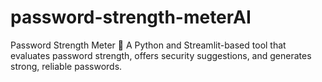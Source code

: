 # password-strength-meterAI
Password Strength Meter 🔐 A Python and Streamlit-based tool that evaluates password strength, offers security suggestions, and generates strong, reliable passwords. 
